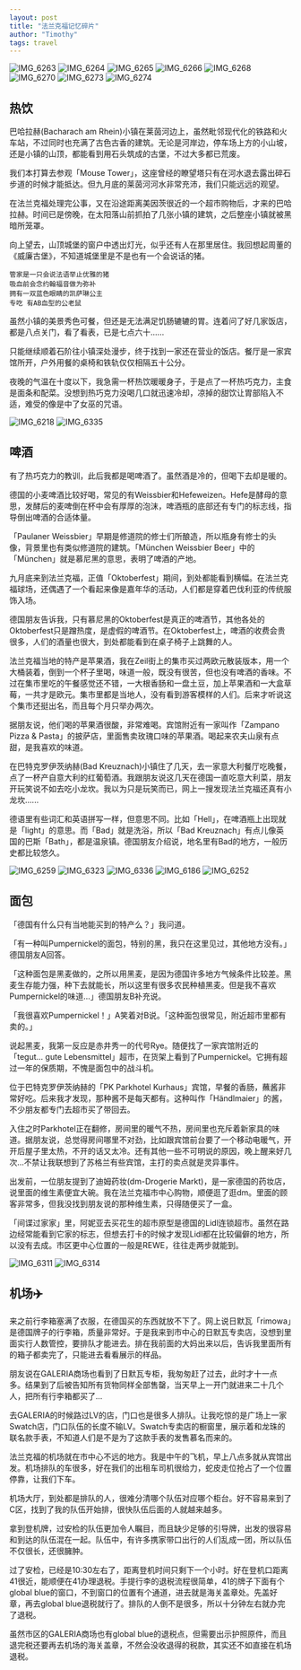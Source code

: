 ```yaml
---
layout: post
title: "法兰克福记忆碎片"
author: "Timothy"
tags: travel 
---
```


![IMG_6263](https://user-images.githubusercontent.com/106022681/193493688-dfb80462-aa54-4486-a9d3-75a09e18fc18.jpg)
![IMG_6264](https://user-images.githubusercontent.com/106022681/193493715-9581ceeb-dd85-42ba-8d68-aa05300886cb.jpg)
![IMG_6265](https://user-images.githubusercontent.com/106022681/193493723-d3444ca5-1e00-4c35-b143-0ea0636da469.jpg)
![IMG_6266](https://user-images.githubusercontent.com/106022681/193493727-fb48788c-f4c3-4172-8b84-1d8a0ccbbda5.jpg)
![IMG_6268](https://user-images.githubusercontent.com/106022681/193493735-8267cb4e-0d08-4998-bab5-d2faa4fe21f2.jpg)
![IMG_6270](https://user-images.githubusercontent.com/106022681/193493737-6d5ed767-eeb8-45a2-baed-a12437f4d483.jpg)
![IMG_6273](https://user-images.githubusercontent.com/106022681/193493741-4cbd6789-0ff3-4f94-a36d-50e98f52814d.jpg)
![IMG_6274](https://user-images.githubusercontent.com/106022681/193493745-9f8e75f7-474c-4239-a76d-134f67699fc4.jpg)

## 热饮

巴哈拉赫(Bacharach am Rhein)小镇在莱茵河边上，虽然毗邻现代化的铁路和火车站，不过同时也充满了古色古香的建筑。无论是河岸边，停车场上方的小山坡，还是小镇的山顶，都能看到用石头筑成的古堡，不过大多都已荒废。

我们本打算去参观「Mouse Tower」，这座曾经的瞭望塔只有在河水退去露出碎石步道的时候才能抵达。但九月底的莱茵河河水非常充沛，我们只能远远的观望。

在法兰克福处理完公事，又在沿途距离美因茨很近的一个超市购物后，才来的巴哈拉赫。时间已是傍晚，在太阳落山前抓拍了几张小镇的建筑，之后整座小镇就被黑暗所笼罩。

向上望去，山顶城堡的窗户中透出灯光，似乎还有人在那里居住。我回想起周董的《威廉古堡》，不知道城堡里是不是也有一个会说话的猪。

```
管家是一只会说法语举止优雅的猪
吸血前会念约翰福音做为弥补
拥有一双蓝色眼睛的凯萨琳公主
专吃 有AB血型的公老鼠
```

虽然小镇的美景秀色可餐，但还是无法满足饥肠辘辘的胃。连着问了好几家饭店，都是八点关门，看了看表，已是七点六十......

只能继续顺着石阶往小镇深处漫步，终于找到一家还在营业的饭店。餐厅是一家宾馆所开，户外用餐的桌椅和铁轨仅仅相隔五十公分。

夜晚的气温在十度以下，我急需一杯热饮暖暖身子，于是点了一杯热巧克力，主食是面条和配菜。没想到热巧克力没喝几口就迅速冷却，凉掉的甜饮让胃部陷入不适，难受的像是中了女巫的咒语。

![IMG_6218](https://user-images.githubusercontent.com/106022681/193496452-e3950894-ea99-467e-8c4f-23a3d3afc1d5.jpg)
![IMG_6335](https://user-images.githubusercontent.com/106022681/193496469-a11979fb-7eff-4602-9363-6aaaef33ac23.jpg)

## 啤酒

有了热巧克力的教训，此后我都是喝啤酒了。虽然酒是冷的，但喝下去却是暖的。

德国的小麦啤酒比较好喝，常见的有Weissbier和Hefeweizen。Hefe是酵母的意思，发酵后的麦啤倒在杯中会有厚厚的泡沫，啤酒瓶的底部还有专门的标志线，指导倒出啤酒的合适体量。

「Paulaner Weissbier」早期是修道院的修士们所酿造，所以瓶身有修士的头像，背景里也有类似修道院的建筑。「München Weissbier Beer」中的「München」就是慕尼黑的意思，表明了啤酒的产地。

九月底来到法兰克福，正值「Oktoberfest」期间，到处都能看到横幅。在法兰克福球场，还偶遇了一个看起来像是嘉年华的活动，人们都是穿着巴伐利亚的传统服饰入场。

德国朋友告诉我，只有慕尼黑的Oktoberfest是真正的啤酒节，其他各处的Oktoberfest只是蹭热度，是虚假的啤酒节。在Oktoberfest上，啤酒的收费会贵很多，人们的酒量也很大，到处都能看到在桌子椅子上跳舞的人。

法兰克福当地的特产是苹果酒，我在Zeil街上的集市买过两欧元散装版本，用一个大桶装着，倒到一个杯子里喝，味道一般，既没有很苦，但也没有啤酒的香味。不过在集市里吃的午餐感觉还不错，一大根香肠和一盘土豆，加上苹果酒和一大盒草莓，一共才是欧元。集市里都是当地人，没有看到游客模样的人们。后来才听说这个集市还挺出名，而且每个月只举办两次。

据朋友说，他们喝的苹果酒很酸，非常难喝。宾馆附近有一家叫作「Zampano Pizza & Pasta」的披萨店，里面售卖玫瑰口味的苹果酒。喝起来农夫山泉有点甜，是我喜欢的味道。

在巴特克罗伊茨纳赫(Bad Kreuznach)小镇住了几天，去一家意大利餐厅吃晚餐，点了一杯产自意大利的红葡萄酒。我跟朋友说这几天在德国一直吃意大利菜，朋友开玩笑说不如去吃小龙坎。我以为只是玩笑而已，网上一搜发现法兰克福还真有小龙坎......

德语里有些词汇和英语拼写一样，但意思不同。比如「Hell」，在啤酒瓶上出现就是「light」的意思。而「Bad」就是洗浴，所以「Bad Kreuznach」有点儿像英国的巴斯「Bath」，都是温泉镇。德国朋友介绍说，地名里有Bad的地方，一般历史都比较悠久。

![IMG_6259](https://user-images.githubusercontent.com/106022681/193516469-701d2bbc-ab6f-4dbb-9e9a-32642871eb0f.jpg)
![IMG_6323](https://user-images.githubusercontent.com/106022681/193516502-c1aa4600-a7c5-4bee-9cdd-358db05ff478.jpg)
![IMG_6336](https://user-images.githubusercontent.com/106022681/193516507-f7392675-002e-4418-a147-3acbd1e3c3e2.jpg)
![IMG_6186](https://user-images.githubusercontent.com/106022681/193520247-56816adc-aae0-4a54-94a8-ccfd773f2f86.jpg)
![IMG_6252](https://user-images.githubusercontent.com/106022681/193520290-3e286c8a-a0e6-4cdc-9a91-b5c8cc40d310.jpg)

## 面包

「德国有什么只有当地能买到的特产么？」我问道。

「有一种叫Pumpernickel的面包，特别的黑，我只在这里见过，其他地方没有。」德国朋友A回答。

「这种面包是黑麦做的，之所以用黑麦，是因为德国许多地方气候条件比较差。黑麦生存能力强，种下去就能长，所以这里有很多农民种植黑麦。但是我不喜欢Pumpernickel的味道...」德国朋友B补充说。

「我很喜欢Pumpernickel！」A笑着对B说。「这种面包很常见，附近超市里都有卖的。」

说起黑麦，我第一反应是赤井秀一的代号Rye。随便找了一家宾馆附近的「tegut... gute Lebensmittel」超市，在货架上看到了Pumpernickel。它拥有超过一年的保质期，不愧是面包中的战斗机。

位于巴特克罗伊茨纳赫的「PK Parkhotel Kurhaus」宾馆，早餐的香肠，蘸酱非常好吃。后来我才发现，那种酱不是每天都有。这种叫作「Händlmaier」的酱，不少朋友都专门去超市买了带回去。

入住之时Parkhotel正在翻修，房间里的暖气不热，房间里也充斥着新家具的味道。据朋友说，总觉得房间哪里不对劲，比如跟宾馆前台要了一个移动电暖气，开开后屋子里太热，不开的话又太冷。还有其他一些不可明说的原因，晚上醒来好几次...不禁让我联想到了苏格兰有些宾馆，主打的卖点就是灵异事件。

出发前，一位朋友提到了迪姆药妆(dm-Drogerie Markt)，是一家德国的药妆店，说里面的维生素便宜大碗。我在法兰克福市中心购物，顺便逛了逛dm。里面的顾客非常多，但我没找到朋友说的那种维生素，只得随便买了一盒。

「间谍过家家」里，阿妮亚去买花生的超市原型是德国的Lidl连锁超市。虽然在路边经常能看到它家的标志，但想去打卡的时候才发现Lidl都在比较偏僻的地方，所以没有去成。市区更中心位置的一般是REWE，往往走两步就能到。

![IMG_6311](https://user-images.githubusercontent.com/106022681/193521470-3824e06b-cd00-4c83-8507-45e10517d3dd.jpg)
![IMG_6314](https://user-images.githubusercontent.com/106022681/193521542-34997cd2-1133-481b-b817-1bc2309b1315.jpg)

## 机场✈️

来之前行李箱塞满了衣服，在德国买的东西就放不下了。网上说日默瓦「rimowa」是德国牌子的行李箱，质量非常好。于是我来到市中心的日默瓦专卖店，没想到里面实行人数管控，要排队才能进去。排在我前面的大妈出来以后，告诉我里面所有的箱子都卖完了，只能进去看看展示的样品。

朋友说在GALERIA商场也看到了日默瓦专柜，我匆匆赶了过去，此时才十一点多。结果到了后被告知所有货物同样全部售罄，当天早上一开门就进来二十几个人，把所有行李箱都买了...

去GALERIA的时候路过LV的店，门口也是很多人排队。让我吃惊的是广场上一家Swatch店，门口队伍的长度不输LV。Swatch专卖店的橱窗里，展示着和龙珠的联名款手表，不知道人们是不是为了这款手表的发售慕名而来的。

法兰克福的机场就在市中心不远的地方。我是中午的飞机，早上八点多就从宾馆出发。机场排队的车很多，好在我们的出租车司机很给力，蛇皮走位抢占了一个位置停靠，让我们下车。

机场大厅，到处都是排队的人，很难分清哪个队伍对应哪个柜台。好不容易来到了C区，找到了我的队伍开始排，很快队伍后面的人就越来越多。

拿到登机牌，过安检的队伍更加令人瞩目，而且缺少足够的引导牌，出发的很容易和到达的队伍混在一起。队伍中，有许多携家带口出行的人们乱成一团，所以队伍不仅很长，还很臃肿。

过了安检，已经是10:30左右了，距离登机时间只剩下一个小时。好在登机口距离41很近，能顺便在41办理退税。手提行李的退税流程很简单，41的牌子下面有个global blue的窗口，不到窗口的位置有个通道，进去就是海关盖章处。先盖好章，再去global blue退税就行了。排队的人倒不是很多，所以十分钟左右就办完了退税。

虽然市区的GALERIA商场也有global blue的退税点，但需要出示护照原件，而且退完税还要再去机场的海关盖章，不然会没收退得的税款，其实还不如直接在机场退税。





















